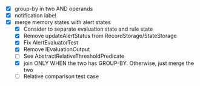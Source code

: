 - [x] group-by in two AND operands
- [x] notification label
- [x] merge memory states with alert states
  - [x] Consider to separate evaluation state and rule state
  - [x] Remove updateAlertStatus from RecordStorage/StateStorage
  - [x] Fix AlertEvaluatorTest
  - [x] Remove IEvaluationOutput
  - [ ] See AbstractRelativeThresholdPredicate
  - [x] join ONLY WHEN the two has GROUP-BY. Otherwise, just merge the two
  - [ ] Relative comparison test case